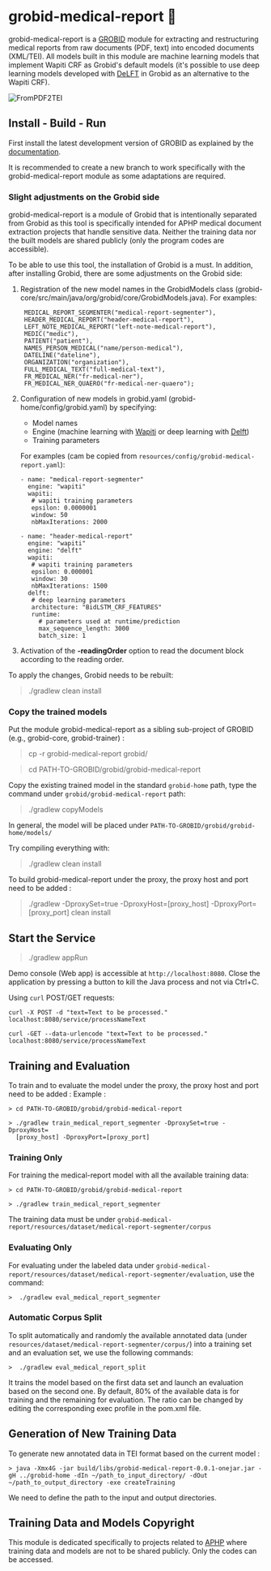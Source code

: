 # grobid-medical-report :hospital:
grobid-medical-report is a [GROBID](https://github.com/kermitt2/grobid) module for extracting and restructuring medical reports from raw documents (PDF, text) into encoded documents (XML/TEI). All models built in this module are machine learning models that implement Wapiti CRF as Grobid's default models (it's possible to use deep learning models developed with [DeLFT](https://github.com/kermitt2/delft/) in Grobid as an alternative to the Wapiti CRF).

![FromPDF2TEI](doc/img/PDF2TEI.png)

## Install - Build - Run

First install the latest development version of GROBID as explained by the [documentation](http://grobid.readthedocs.org).

It is recommended to create a new branch to work specifically with the grobid-medical-report module as some adaptations are required.

### Slight adjustments on the Grobid side
grobid-medical-report is a module of Grobid that is intentionally separated from Grobid as this tool is specifically intended for APHP medical document extraction projects that handle sensitive data. Neither the training data nor the built models are shared publicly (only the program codes are accessible).

To be able to use this tool, the installation of Grobid is a must. In addition, after installing Grobid, there are some adjustments on the Grobid side:
1. Registration of the new model names in the GrobidModels class (grobid-core/src/main/java/org/grobid/core/GrobidModels.java). For examples:
   ```
    MEDICAL_REPORT_SEGMENTER("medical-report-segmenter"),
    HEADER_MEDICAL_REPORT("header-medical-report"),
    LEFT_NOTE_MEDICAL_REPORT("left-note-medical-report"),
    MEDIC("medic"),
    PATIENT("patient"),
    NAMES_PERSON_MEDICAL("name/person-medical"),
    DATELINE("dateline"),
    ORGANIZATION("organization"),
    FULL_MEDICAL_TEXT("full-medical-text"),
    FR_MEDICAL_NER("fr-medical-ner"),
    FR_MEDICAL_NER_QUAERO("fr-medical-ner-quaero");
   ```
2. Configuration of new models in grobid.yaml (grobid-home/config/grobid.yaml) by specifying:
   - Model names
   - Engine (machine learning with [Wapiti](https://wapiti.limsi.fr/) or deep learning with [Delft](https://github.com/kermitt2/delft/))
   - Training parameters
    
    For examples (cam be copied from `resources/config/grobid-medical-report.yaml`):
     ```
     - name: "medical-report-segmenter"
       engine: "wapiti"
       wapiti:
        # wapiti training parameters
        epsilon: 0.0000001
        window: 50
        nbMaxIterations: 2000
   
   - name: "header-medical-report"
       engine: "wapiti"
       engine: "delft"
       wapiti:
        # wapiti training parameters
        epsilon: 0.000001
        window: 30
        nbMaxIterations: 1500
       delft:
        # deep learning parameters
        architecture: "BidLSTM_CRF_FEATURES"
        runtime:
          # parameters used at runtime/prediction
          max_sequence_length: 3000
          batch_size: 1
     ```
   
3. Activation of the **-readingOrder** option to read the document block according to the reading order.

To apply the changes, Grobid needs to be rebuilt:
> ./gradlew clean install

### Copy the trained models
Put the module grobid-medical-report as a sibling sub-project of GROBID (e.g., grobid-core, grobid-trainer) :
> cp -r grobid-medical-report grobid/

> cd PATH-TO-GROBID/grobid/grobid-medical-report

Copy the existing trained model in the standard `grobid-home` path, type the command under `grobid/grobid-medical-report` path:

> ./gradlew copyModels 

In general, the model will be placed under `PATH-TO-GROBID/grobid/grobid-home/models/`

Try compiling everything with:

> ./gradlew clean install

To build grobid-medical-report under the proxy, the proxy host and port need to be added : 
>  ./gradlew -DproxySet=true -DproxyHost=[proxy_host] -DproxyPort=[proxy_port] clean install

## Start the Service

> ./gradlew appRun

Demo console (Web app) is accessible at ```http://localhost:8080```. Close the application by pressing a button to kill the Java process and not via Ctrl+C. 

Using ```curl``` POST/GET requests:

```
curl -X POST -d "text=Text to be processed." localhost:8080/service/processNameText
```

```
curl -GET --data-urlencode "text=Text to be processed." localhost:8080/service/processNameText
```

## Training and Evaluation


To train and to evaluate the model under the proxy, the proxy host and port need to be added : 
Example : 
```
> cd PATH-TO-GROBID/grobid/grobid-medical-report

> ./gradlew train_medical_report_segmenter -DproxySet=true -DproxyHost=
  [proxy_host] -DproxyPort=[proxy_port]
```

### Training Only

For training the medical-report model with all the available training data:

```
> cd PATH-TO-GROBID/grobid/grobid-medical-report

> ./gradlew train_medical_report_segmenter
```

The training data must be under ```grobid-medical-report/resources/dataset/medical-report-segmenter/corpus```

### Evaluating Only

For evaluating under the labeled data under ```grobid-medical-report/resources/dataset/medical-report-segmenter/evaluation```, use the command:

```
>  ./gradlew eval_medical_report_segmenter
```

### Automatic Corpus Split

To split automatically and randomly the available annotated data (under ```resources/dataset/medical-report-segmenter/corpus/```) into a training set and an evaluation set, we use the following commands:

```
>  ./gradlew eval_medical_report_split
```

It trains the model based on the first data set and launch an evaluation based on the second one. 
By default, 80% of the available data is for training and the remaining for evaluation. The ratio can be changed by editing the corresponding exec profile in the pom.xml file. 


## Generation of New Training Data

To generate new annotated data in TEI format based on the current model : 

```
> java -Xmx4G -jar build/libs/grobid-medical-report-0.0.1-onejar.jar -gH ../grobid-home -dIn ~/path_to_input_directory/ -dOut ~/path_to_output_directory -exe createTraining
```

We need to define the path to the input and output directories.

## Training Data and Models Copyright

This module is dedicated specifically to projects related to [APHP](https://www.aphp.fr/) where training data and models are not to be shared publicly. Only the codes can be accessed. 
